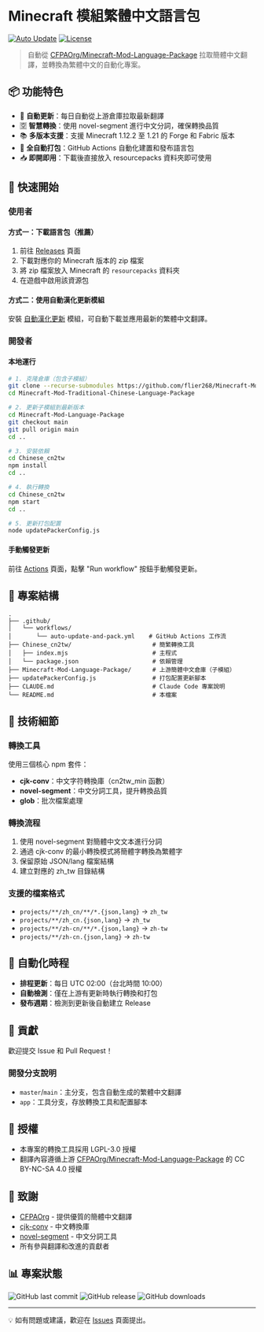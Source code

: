 # Minecraft 模組繁體中文語言包

[![Auto Update](https://github.com/flier268/Minecraft-Mod-Traditional-Chinese-Language-Package/actions/workflows/auto-update-and-pack.yml/badge.svg)](https://github.com/flier268/Minecraft-Mod-Traditional-Chinese-Language-Package/actions/workflows/auto-update-and-pack.yml)
[![License](https://img.shields.io/badge/license-CC%20BY--NC--SA%204.0-blue.svg)](LICENSE)

> 自動從 [CFPAOrg/Minecraft-Mod-Language-Package](https://github.com/CFPAOrg/Minecraft-Mod-Language-Package) 拉取簡體中文翻譯，並轉換為繁體中文的自動化專案。

## 📦 功能特色

- 🔄 **自動更新**：每日自動從上游倉庫拉取最新翻譯
- 🈳 **智慧轉換**：使用 novel-segment 進行中文分詞，確保轉換品質
- 📚 **多版本支援**：支援 Minecraft 1.12.2 至 1.21 的 Forge 和 Fabric 版本
- 🤖 **全自動打包**：GitHub Actions 自動化建置和發布語言包
- 📥 **即開即用**：下載後直接放入 resourcepacks 資料夾即可使用

## 🚀 快速開始

### 使用者

#### 方式一：下載語言包（推薦）

1. 前往 [Releases](../../releases) 頁面
2. 下載對應你的 Minecraft 版本的 zip 檔案
3. 將 zip 檔案放入 Minecraft 的 `resourcepacks` 資料夾
4. 在遊戲中啟用該資源包

#### 方式二：使用自動漢化更新模組

安裝 [自動漢化更新](https://www.curseforge.com/minecraft/mc-mods/i18nupdatemod) 模組，可自動下載並應用最新的繁體中文翻譯。

### 開發者

#### 本地運行

```bash
# 1. 克隆倉庫（包含子模組）
git clone --recurse-submodules https://github.com/flier268/Minecraft-Mod-Traditional-Chinese-Language-Package.git
cd Minecraft-Mod-Traditional-Chinese-Language-Package

# 2. 更新子模組到最新版本
cd Minecraft-Mod-Language-Package
git checkout main
git pull origin main
cd ..

# 3. 安裝依賴
cd Chinese_cn2tw
npm install
cd ..

# 4. 執行轉換
cd Chinese_cn2tw
npm start
cd ..

# 5. 更新打包配置
node updatePackerConfig.js
```

#### 手動觸發更新

前往 [Actions](../../actions/workflows/auto-update-and-pack.yml) 頁面，點擊 "Run workflow" 按鈕手動觸發更新。

## 📁 專案結構

```
.
├── .github/
│   └── workflows/
│       └── auto-update-and-pack.yml    # GitHub Actions 工作流
├── Chinese_cn2tw/                       # 簡繁轉換工具
│   ├── index.mjs                        # 主程式
│   └── package.json                     # 依賴管理
├── Minecraft-Mod-Language-Package/      # 上游簡體中文倉庫（子模組）
├── updatePackerConfig.js                # 打包配置更新腳本
├── CLAUDE.md                            # Claude Code 專案說明
└── README.md                            # 本檔案
```

## 🔧 技術細節

### 轉換工具

使用三個核心 npm 套件：

- **cjk-conv**：中文字符轉換庫（cn2tw_min 函數）
- **novel-segment**：中文分詞工具，提升轉換品質
- **glob**：批次檔案處理

### 轉換流程

1. 使用 novel-segment 對簡體中文文本進行分詞
2. 通過 cjk-conv 的最小轉換模式將簡體字轉換為繁體字
3. 保留原始 JSON/lang 檔案結構
4. 建立對應的 zh_tw 目錄結構

### 支援的檔案格式

- `projects/**/zh_cn/**/*.{json,lang}` → `zh_tw`
- `projects/**/zh_cn.{json,lang}` → `zh_tw`
- `projects/**/zh-cn/**/*.{json,lang}` → `zh-tw`
- `projects/**/zh-cn.{json,lang}` → `zh-tw`

## 📅 自動化時程

- **排程更新**：每日 UTC 02:00（台北時間 10:00）
- **自動檢測**：僅在上游有更新時執行轉換和打包
- **發布週期**：檢測到更新後自動建立 Release

## 🤝 貢獻

歡迎提交 Issue 和 Pull Request！

### 開發分支說明

- `master`/`main`：主分支，包含自動生成的繁體中文翻譯
- `app`：工具分支，存放轉換工具和配置腳本

## 📄 授權

- 本專案的轉換工具採用 LGPL-3.0 授權
- 翻譯內容遵循上游 [CFPAOrg/Minecraft-Mod-Language-Package](https://github.com/CFPAOrg/Minecraft-Mod-Language-Package) 的 CC BY-NC-SA 4.0 授權

## 🙏 致謝

- [CFPAOrg](https://github.com/CFPAOrg) - 提供優質的簡體中文翻譯
- [cjk-conv](https://github.com/Tsutomu-Ikeda/cjk-conv) - 中文轉換庫
- [novel-segment](https://github.com/bluelovers/novel-segment) - 中文分詞工具
- 所有參與翻譯和改進的貢獻者

## 📊 專案狀態

![GitHub last commit](https://img.shields.io/github/last-commit/flier268/Minecraft-Mod-Traditional-Chinese-Language-Package)
![GitHub release](https://img.shields.io/github/v/release/flier268/Minecraft-Mod-Traditional-Chinese-Language-Package)
![GitHub downloads](https://img.shields.io/github/downloads/flier268/Minecraft-Mod-Traditional-Chinese-Language-Package/total)

---

💡 如有問題或建議，歡迎在 [Issues](../../issues) 頁面提出。
